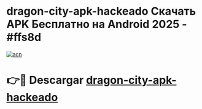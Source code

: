 # dragon-city-apk-hackeado Скачать APK Бесплатно на Android 2025 - #ffs8d

[![acn](https://github.com/user-attachments/assets/0f9c940e-d8b0-45ae-aac7-cd30a18b3e1c)](https://apps.freeplayer.one?title=dragon-city-apk-hackeado&ref=9RF)

# 👉🔴 Descargar [dragon-city-apk-hackeado](https://apps.freeplayer.one?title=dragon-city-apk-hackeado&ref=9RF)